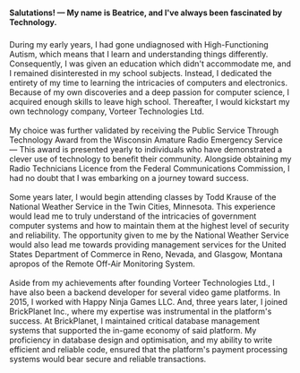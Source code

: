<h4 align="left">Salutations! — My name is Beatrice, and I've always been fascinated by Technology.</h4>

###

<p align="left">During my early years, I had gone undiagnosed with High-Functioning Autism, which means that I learn and understanding things differently. Consequently, I was given an education which didn't accommodate me, and I remained disinterested in my school subjects. Instead, I dedicated the entirety of my time to learning the intricacies of computers and electronics. Because of my own discoveries and a deep passion for computer science, I acquired enough skills to leave high school. Thereafter, I would kickstart my own technology company, Vorteer Technologies Ltd.<br><br>My choice was further validated by receiving the Public Service Through Technology Award from the Wisconsin Amature Radio Emergency Service — This award is presented yearly to individuals who have demonstrated a clever use of technology to benefit their community. Alongside obtaining my Radio Technicians Licence from the Federal Communications Commission, I had no doubt that I was embarking on a journey toward success.<br><br>Some years later, I would begin attending classes by Todd Krause of the National Weather Service in the Twin Cities, Minnesota. This experience would lead me to truly understand of the intricacies of government computer systems and how to maintain them at the highest level of security and reliability. The opportunity given to me by the National Weather Service would also lead me towards providing management services for the United States Department of Commerce in Reno, Nevada, and Glasgow, Montana apropos of the Remote Off-Air Monitoring System.<br><br>Aside from my achievements after founding Vorteer Technologies Ltd., I have also been a backend developer for several video game platforms. In 2015, I worked with Happy Ninja Games LLC. And, three years later, I joined BrickPlanet Inc., where my expertise was instrumental in the platform's success. At BrickPlanet, I maintained critical database management systems that supported the in-game economy of said platform. My proficiency in database design and optimisation, and my ability to write efficient and reliable code, ensured that the platform's payment processing systems would bear secure and reliable transactions.</p>

###

